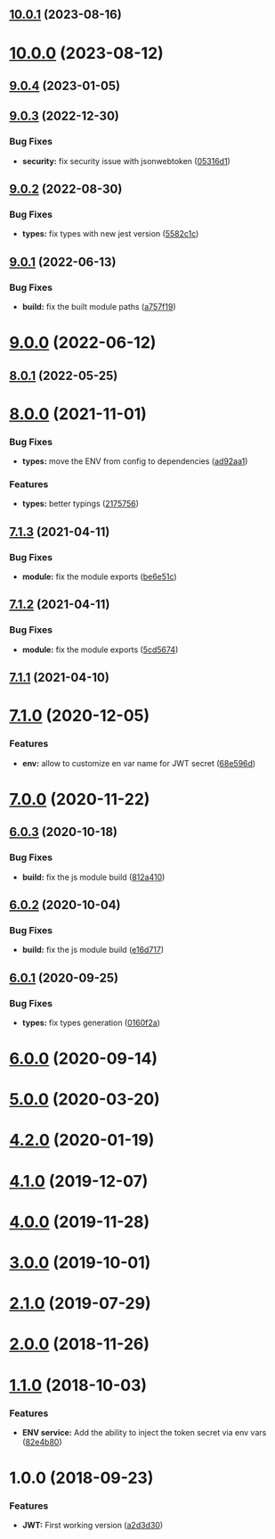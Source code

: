 ## [10.0.1](https://github.com/nfroidure/jwt-service/compare/v10.0.0...v10.0.1) (2023-08-16)



# [10.0.0](https://github.com/nfroidure/jwt-service/compare/v9.0.4...v10.0.0) (2023-08-12)



## [9.0.4](https://github.com/nfroidure/jwt-service/compare/v9.0.3...v9.0.4) (2023-01-05)



## [9.0.3](https://github.com/nfroidure/jwt-service/compare/v9.0.2...v9.0.3) (2022-12-30)


### Bug Fixes

* **security:** fix security issue with jsonwebtoken ([05316d1](https://github.com/nfroidure/jwt-service/commit/05316d1c92a03fe2d67a560c7bd134c91940a48b))



## [9.0.2](https://github.com/nfroidure/jwt-service/compare/v9.0.1...v9.0.2) (2022-08-30)


### Bug Fixes

* **types:** fix types with new jest version ([5582c1c](https://github.com/nfroidure/jwt-service/commit/5582c1ca5c3cdef29db3cb12037de07b5cdf35b7))



## [9.0.1](https://github.com/nfroidure/jwt-service/compare/v9.0.0...v9.0.1) (2022-06-13)


### Bug Fixes

* **build:** fix the built module paths ([a757f19](https://github.com/nfroidure/jwt-service/commit/a757f190bfac5c491ef45f4636ff52736031d358))



# [9.0.0](https://github.com/nfroidure/jwt-service/compare/v8.0.1...v9.0.0) (2022-06-12)



## [8.0.1](https://github.com/nfroidure/jwt-service/compare/v8.0.0...v8.0.1) (2022-05-25)



# [8.0.0](https://github.com/nfroidure/jwt-service/compare/v7.1.3...v8.0.0) (2021-11-01)


### Bug Fixes

* **types:** move the ENV from config to dependencies ([ad92aa1](https://github.com/nfroidure/jwt-service/commit/ad92aa111c3c4dd1e6e798218f4e1f622c5c1d7b))


### Features

* **types:** better typings ([2175756](https://github.com/nfroidure/jwt-service/commit/2175756d0be4d7643535eeef4b5b9f11735e5a06))



## [7.1.3](https://github.com/nfroidure/jwt-service/compare/v7.1.2...v7.1.3) (2021-04-11)


### Bug Fixes

* **module:** fix the module exports ([be6e51c](https://github.com/nfroidure/jwt-service/commit/be6e51ca9791ecfa0790d7bf0c3bf0cf45b23452))



## [7.1.2](https://github.com/nfroidure/jwt-service/compare/v7.1.1...v7.1.2) (2021-04-11)


### Bug Fixes

* **module:** fix the module exports ([5cd5674](https://github.com/nfroidure/jwt-service/commit/5cd56744667c441172cb8c1b6bcfe524ae087f4e))



## [7.1.1](https://github.com/nfroidure/jwt-service/compare/v7.1.0...v7.1.1) (2021-04-10)



# [7.1.0](https://github.com/nfroidure/jwt-service/compare/v7.0.0...v7.1.0) (2020-12-05)


### Features

* **env:** allow to customize en var name for JWT secret ([68e596d](https://github.com/nfroidure/jwt-service/commit/68e596dcd8984fef61d6fa86739e99e502db46bb))



# [7.0.0](https://github.com/nfroidure/jwt-service/compare/v6.0.3...v7.0.0) (2020-11-22)



## [6.0.3](https://github.com/nfroidure/jwt-service/compare/v6.0.2...v6.0.3) (2020-10-18)


### Bug Fixes

* **build:** fix the js module build ([812a410](https://github.com/nfroidure/jwt-service/commit/812a410a26c7ea6f57571530f72b0de950af1e17))



## [6.0.2](https://github.com/nfroidure/jwt-service/compare/v6.0.1...v6.0.2) (2020-10-04)


### Bug Fixes

* **build:** fix the js module build ([e16d717](https://github.com/nfroidure/jwt-service/commit/e16d717b5812973c1e022daf4fd0a11e91c61ac2))



## [6.0.1](https://github.com/nfroidure/jwt-service/compare/v6.0.0...v6.0.1) (2020-09-25)


### Bug Fixes

* **types:** fix types generation ([0160f2a](https://github.com/nfroidure/jwt-service/commit/0160f2ad55fddc93d8c19d5a0d8dd915068e7416))



# [6.0.0](https://github.com/nfroidure/jwt-service/compare/v5.0.0...v6.0.0) (2020-09-14)



# [5.0.0](https://github.com/nfroidure/jwt-service/compare/v4.2.0...v5.0.0) (2020-03-20)



# [4.2.0](https://github.com/nfroidure/jwt-service/compare/v4.1.0...v4.2.0) (2020-01-19)



# [4.1.0](https://github.com/nfroidure/jwt-service/compare/v4.0.0...v4.1.0) (2019-12-07)



# [4.0.0](https://github.com/nfroidure/jwt-service/compare/v3.0.0...v4.0.0) (2019-11-28)



# [3.0.0](https://github.com/nfroidure/jwt-service/compare/v2.1.0...v3.0.0) (2019-10-01)



# [2.1.0](https://github.com/nfroidure/jwt-service/compare/v2.0.0...v2.1.0) (2019-07-29)



# [2.0.0](https://github.com/nfroidure/jwt-service/compare/v1.1.0...v2.0.0) (2018-11-26)



<a name="1.1.0"></a>
# [1.1.0](https://github.com/nfroidure/jwt-service/compare/v1.0.0...v1.1.0) (2018-10-03)


### Features

* **ENV service:** Add the ability to inject the token secret via env vars ([82e4b80](https://github.com/nfroidure/jwt-service/commit/82e4b80))



<a name="1.0.0"></a>
# 1.0.0 (2018-09-23)


### Features

* **JWT:** First working version ([a2d3d30](https://github.com/nfroidure/jwt-service/commit/a2d3d30))



